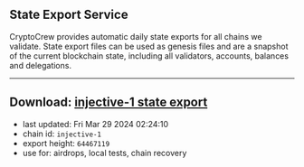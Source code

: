 ## State Export Service
CryptoCrew provides automatic daily state exports for all chains we validate. State export files can be used as genesis files and are a snapshot of the current blockchain state, including all validators, accounts, balances and delegations.

---
**Download: [injective-1 state export](https://dl-eu2.ccvalidators.com/SERVICE/injective/injective-1_export_64467119.json)**
---

- last updated: Fri Mar 29 2024 02:24:10
- chain id: `injective-1`
- export height: `64467119`
- use for: airdrops, local tests, chain recovery
